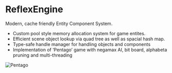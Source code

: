 # ReflexEngine

Modern, cache friendly Entity Component System.
- Custom pool style memory allocation system for game entites.
- Efficient scene object lookup via quad tree as well as spacial hash map.
- Type-safe handle manager for handling objects and components
- Implementation of ‘Pentago’ game with negamax AI, bit board, alphabeta pruning and multi-threading

![Pentago](https://static.wixstatic.com/media/188440_aafdcaa336cc4bcdb9efff0f67ec2a23~mv2.png)
